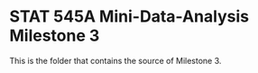 # STAT 545A Mini-Data-Analysis Milestone 3

This is the folder that contains the source of Milestone 3.